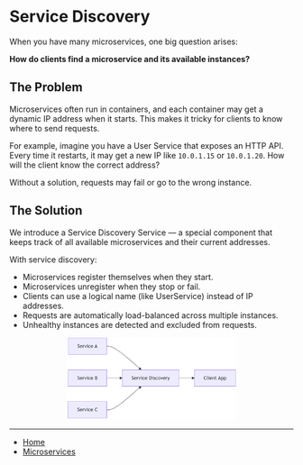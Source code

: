 # Service Discovery

When you have many microservices, one big question arises:

**How do clients find a microservice and its available instances?**

## The Problem

Microservices often run in containers, and each container may get a dynamic IP address when it starts. This makes it tricky for clients to know where to send requests.

For example, imagine you have a User Service that exposes an HTTP API. Every time it restarts, it may get a new IP like `10.0.1.15` or `10.0.1.20`. How will the client know the correct address?

Without a solution, requests may fail or go to the wrong instance.

## The Solution

We introduce a Service Discovery Service — a special component that keeps track of all available microservices and their current addresses.

With service discovery:

- Microservices register themselves when they start.
- Microservices unregister when they stop or fail.
- Clients can use a logical name (like UserService) instead of IP addresses.
- Requests are automatically load-balanced across multiple instances.
- Unhealthy instances are detected and excluded from requests.

<p align="center">
    <img src="./assets/img1.png" alt="img1" width="300"/>
</p>

---

- [Home](./../../README.md)
- [Microservices](./../tutorials.md)